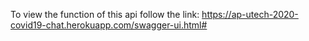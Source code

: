 To view the function of this api follow the link:
https://ap-utech-2020-covid19-chat.herokuapp.com/swagger-ui.html#
